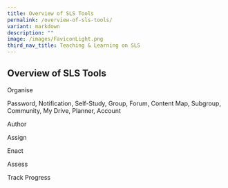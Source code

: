 ```yaml
---
title: Overview of SLS Tools
permalink: /overview-of-sls-tools/
variant: markdown
description: ""
image: /images/FaviconLight.png
third_nav_title: Teaching & Learning on SLS
---
```

<h2>Overview of SLS Tools</h2>
<p>Organise</p>
<p>Password, Notification, Self-Study, Group, Forum, Content Map, Subgroup,
Community, My Drive, Planner, Account</p>
<p>Author</p>
<p>Assign</p>
<p>Enact</p>
<p>Assess</p>
<p>Track Progress</p>